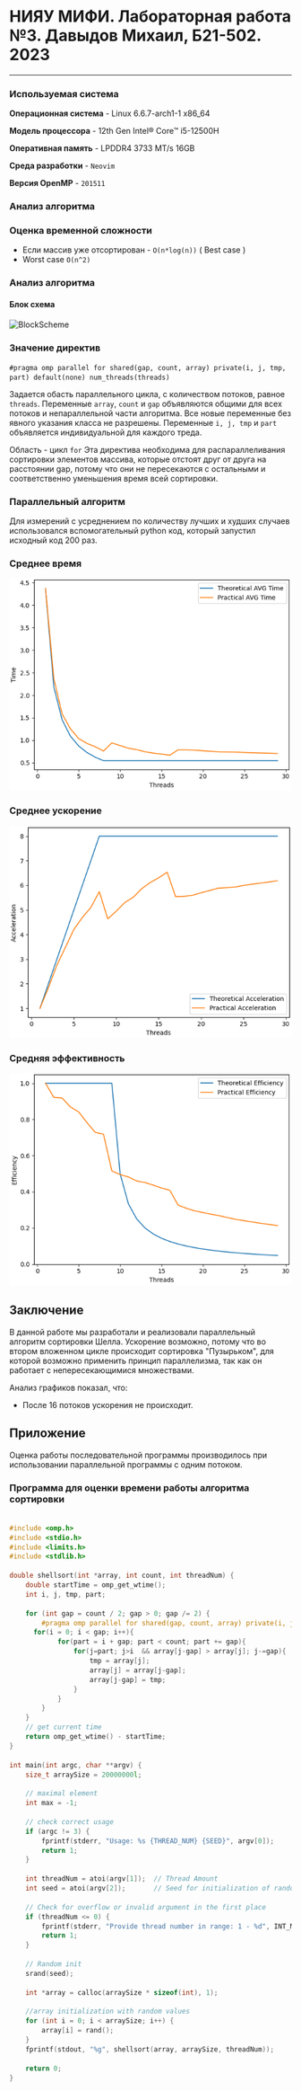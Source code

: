 # НИЯУ МИФИ. Лабораторная работа №3. Давыдов Михаил, Б21-502. 2023
---

### Используемая система

**Операционная система** - Linux 6.6.7-arch1-1 x86_64

**Модель процессора** - 12th Gen Intel® Core™ i5-12500H

**Оперативная память** - LPDDR4 3733 MT/s 16GB

**Среда разработки** - `Neovim`

**Версия OpenMP** - `201511`

### Анализ алгоритма

### Оценка временной сложности

- Если массив уже отсортирован - `O(n*log(n))` ( Best case )
- Worst case `O(n^2)`


### Анализ алгоритма

#### Блок схема
![BlockScheme](blockscheme.png)

### Значение директив

`#pragma omp parallel for shared(gap, count, array) private(i, j, tmp, part) default(none) num_threads(threads)`

Задается обасть параллельного цикла, с количеством потоков, равное `threads`. Переменные `array`, `count` и `gap` объявляются общими для всех потоков и непараллельной части алгоритма. Все новые переменные без явного указания класса не разрешены. Переменные `i, j, tmp` и `part` объявляется индивидуальной для каждого треда.

Область - цикл `for`
Эта директива необходима для распараллеливания сортировки элементов массива, которые отстоят друг от друга на расстоянии gap, потому что они не пересекаются с остальными и соответственно уменьшения время всей сортировки.


### Параллельный алгоритм

Для измерений с усреднением по количеству лучших и худших случаев использовался вспомогательный python код, который запустил исходный код 200 раз.

### Среднее время

![TimeSpent](./assets/average_time.png)

### Среднее ускорение

![Acceleration](./assets/acceleration.png)

### Средняя эффективность

![Efficiency](./assets/efficiency.png)

## Заключение
В данной работе мы разработали и реализовали параллельный алгоритм сортировки Шелла. Ускорение возможно, потому что во втором вложенном цикле происходит сортировка "Пузырьком", для которой возможно применить принцип параллелизма, так как он работает с непересекающимися множествами.

Анализ графиков показал, что:
 - После 16 потоков ускорения не происходит.


## Приложение
Оценка работы последовательной программы производилось при использовании параллельной программы с одним потоком.
### Программа для оценки времени работы алгоритма сортировки

```c

#include <omp.h>
#include <stdio.h>
#include <limits.h>
#include <stdlib.h>

double shellsort(int *array, int count, int threadNum) {
    double startTime = omp_get_wtime();
    int i, j, tmp, part;

    for (int gap = count / 2; gap > 0; gap /= 2) {
        #pragma omp parallel for shared(gap, count, array) private(i, j, tmp, part) default(none) num_threads(threadNum)
      for(i = 0; i < gap; i++){
            for(part = i + gap; part < count; part += gap){
                for(j=part; j>i  && array[j-gap] > array[j]; j-=gap){
                    tmp = array[j];
                    array[j] = array[j-gap];
                    array[j-gap] = tmp;
                }
            }
        }
    }
    // get current time
    return omp_get_wtime() - startTime;
}

int main(int argc, char **argv) {
    size_t arraySize = 20000000l;

    // maximal element
    int max = -1;

    // check correct usage
    if (argc != 3) {
        fprintf(stderr, "Usage: %s {THREAD_NUM} {SEED}", argv[0]);
        return 1;
    }

    int threadNum = atoi(argv[1]);  // Thread Amount
    int seed = atoi(argv[2]);       // Seed for initialization of random
    
    // Check for overflow or invalid argument in the first place
    if (threadNum <= 0) {
        fprintf(stderr, "Provide thread number in range: 1 - %d", INT_MAX);
        return 1;
    }

    // Random init
    srand(seed);

    int *array = calloc(arraySize * sizeof(int), 1);

    //array initialization with random values
    for (int i = 0; i < arraySize; i++) {
        array[i] = rand();
    }
    fprintf(stdout, "%g", shellsort(array, arraySize, threadNum));

    return 0;
}
```
